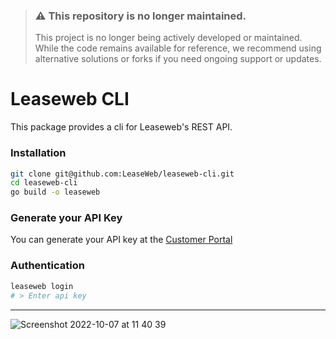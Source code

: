 > ### ⚠️ This repository is no longer maintained.
> This project is no longer being actively developed or maintained. While the code remains available for reference, we recommend using alternative solutions or forks if you need ongoing support or updates.


# Leaseweb CLI

This package provides a cli for Leaseweb's REST API.

### Installation
```bash
git clone git@github.com:LeaseWeb/leaseweb-cli.git
cd leaseweb-cli
go build -o leaseweb
```

### Generate your API Key
You can generate your API key at the [Customer Portal](https://secure.leaseweb.com/)

### Authentication
```bash
leaseweb login
# > Enter api key
```

---

![Screenshot 2022-10-07 at 11 40 39](https://user-images.githubusercontent.com/20487980/194524342-82f63f0e-8877-47f1-a67a-ef88b59b561e.png)

